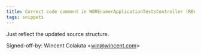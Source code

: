 ```yaml
---
title: Correct code comment in WOREnamerApplicationTestsController (REnamer, 78419ca)
tags: snippets
---
```


Just reflect the updated source structure.

Signed-off-by: Wincent Colaiuta &lt;win@wincent.com&gt;

